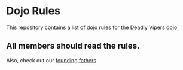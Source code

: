 Dojo Rules
==========

This repository contains a list of dojo rules for the Deadly Vipers dojo

## All members should read the rules.

Also, check out our [founding fathers]("https://github.com/deadlyvipers").
